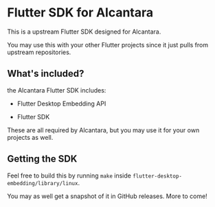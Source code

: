 # Flutter SDK for Alcantara

This is a upstream Flutter SDK designed for Alcantara.

You may use this with your other Flutter projects since it just pulls from upstream repositories.

## What's included?

the Alcantara Flutter SDK includes:

- Flutter Desktop Embedding API 

- Flutter SDK

These are all required by Alcantara, but you may use it for your own projects as well.

## Getting the SDK

Feel free to build this by running `make` inside `flutter-desktop-embedding/library/linux`.

You may as well get a snapshot of it in GitHub releases. More to come!